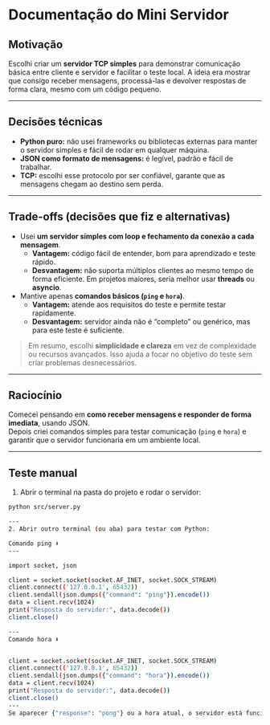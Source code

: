 # Documentação do Mini Servidor

## Motivação
Escolhi criar um **servidor TCP simples** para demonstrar comunicação básica entre cliente e servidor e facilitar o teste local. A ideia era mostrar que consigo receber mensagens, processá-las e devolver respostas de forma clara, mesmo com um código pequeno.

---

## Decisões técnicas
- **Python puro:** não usei frameworks ou bibliotecas externas para manter o servidor simples e fácil de rodar em qualquer máquina.  
- **JSON como formato de mensagens:** é legível, padrão e fácil de trabalhar.  
- **TCP:** escolhi esse protocolo por ser confiável, garante que as mensagens chegam ao destino sem perda.

---

## Trade-offs (decisões que fiz e alternativas)
- Usei **um servidor simples com loop e fechamento da conexão a cada mensagem**.  
  - **Vantagem:** código fácil de entender, bom para aprendizado e teste rápido.  
  - **Desvantagem:** não suporta múltiplos clientes ao mesmo tempo de forma eficiente. Em projetos maiores, seria melhor usar **threads** ou **asyncio**.  
- Mantive apenas **comandos básicos (`ping` e `hora`)**.  
  - **Vantagem:** atende aos requisitos do teste e permite testar rapidamente.  
  - **Desvantagem:** servidor ainda não é “completo” ou genérico, mas para este teste é suficiente.

> Em resumo, escolhi **simplicidade e clareza** em vez de complexidade ou recursos avançados. Isso ajuda a focar no objetivo do teste sem criar problemas desnecessários.

---

## Raciocínio
Comecei pensando em **como receber mensagens e responder de forma imediata**, usando JSON.  
Depois criei comandos simples para testar comunicação (`ping` e `hora`) e garantir que o servidor funcionaria em um ambiente local.

---

## Teste manual
1. Abrir o terminal na pasta do projeto e rodar o servidor:

```bash
python src/server.py

---
2. Abrir outro terminal (ou aba) para testar com Python:

Comando ping ⬇
---

import socket, json

client = socket.socket(socket.AF_INET, socket.SOCK_STREAM)
client.connect(('127.0.0.1', 65432))
client.sendall(json.dumps({"command": "ping"}).encode())
data = client.recv(1024)
print("Resposta do servidor:", data.decode())
client.close()

---
Comando hora ⬇


client = socket.socket(socket.AF_INET, socket.SOCK_STREAM)
client.connect(('127.0.0.1', 65432))
client.sendall(json.dumps({"command": "hora"}).encode())
data = client.recv(1024)
print("Resposta do servidor:", data.decode())
client.close()
---
Se aparecer {"response": "pong"} ou a hora atual, o servidor está funcionando corretamente.
